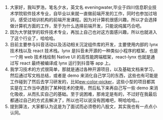 1. 大家好，我叫罗浩，笔名夕水，英文名 eveningwater,毕业于四川信息职业技术学院软件技术专业，自毕业以来就一直做前端开发的工作，同时也参加过培训，感受过培训机构的前端开发课程。因为对计算机很感兴趣，所以才会选择做计算机方面的工作，至于为什么选择前端开发，只能说纯属巧合吧。
2. 因为大学就学的软件技术专业，再加上自己也对这方面感兴趣，所以也就进入了这个行业了，哈哈哈。
3. 目前主要参与抖音活动以及活动相关沉淀组件库的开发，主要使用内部的 lynx 技术栈以及 react 技术栈。lynx 是抖音未开源的一种类似小程序的框架，也是一个用 web 技术栈绘制 Native UI 的高性能跨端框架，react-lynx 也就是通过写 react 最终被编译成 lynx 运行到抖音等 app 上。
4. 我学习技术的方式很简单，那就是通过各种开源项目，以及基础文档来学习，然后通过写文档总结，或者是 demo 来消化自己学习的东西，这些也有可能是工作碰到了然后去学习研发的，比如[ew-color-picker](https://eveningwater.github.io/ew-color-picker)，这些小型的项目都其实是在工作当中遇到了某种技术的使用，然后私下来再自己写一些 demo 来消化吸收，从而扎实自己的基础。至于说困难，那肯定是有的，不过好在我最后都通过自己的方式去解决了，所以也可以说没有困难吧，啊哈哈哈。。
5. 提到算法，大家都认为这是为了面试而必须卷的八股文，其实我也有一点点小认同。
